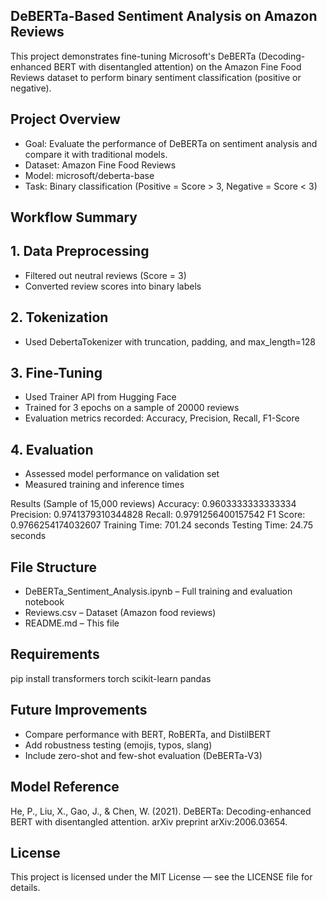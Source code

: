 ## DeBERTa-Based Sentiment Analysis on Amazon Reviews

This project demonstrates fine-tuning Microsoft's DeBERTa (Decoding-enhanced BERT with disentangled attention) on the Amazon Fine Food Reviews dataset to perform binary sentiment classification (positive or negative).

## Project Overview
- Goal: Evaluate the performance of DeBERTa on sentiment analysis and compare it with traditional models.
- Dataset: Amazon Fine Food Reviews
- Model: microsoft/deberta-base
- Task: Binary classification (Positive = Score > 3, Negative = Score < 3)

## Workflow Summary
## 1. Data Preprocessing
   - Filtered out neutral reviews (Score = 3)
   - Converted review scores into binary labels

## 2. Tokenization
   - Used DebertaTokenizer with truncation, padding, and max_length=128

## 3. Fine-Tuning
   - Used Trainer API from Hugging Face
   - Trained for 3 epochs on a sample of 20000 reviews
   - Evaluation metrics recorded: Accuracy, Precision, Recall, F1-Score

## 4. Evaluation
   - Assessed model performance on validation set
   - Measured training and inference times

Results (Sample of 15,000 reviews)
Accuracy: 0.9603333333333334
Precision: 0.9741379310344828
Recall: 0.9791256400157542
F1 Score: 0.9766254174032607
Training Time: 701.24 seconds
Testing Time: 24.75 seconds

## File Structure
- DeBERTa_Sentiment_Analysis.ipynb – Full training and evaluation notebook
- Reviews.csv – Dataset (Amazon food reviews)
- README.md – This file

## Requirements
pip install transformers torch scikit-learn pandas

## Future Improvements
- Compare performance with BERT, RoBERTa, and DistilBERT
- Add robustness testing (emojis, typos, slang)
- Include zero-shot and few-shot evaluation (DeBERTa-V3)

## Model Reference
He, P., Liu, X., Gao, J., & Chen, W. (2021). DeBERTa: Decoding-enhanced BERT with disentangled attention. arXiv preprint arXiv:2006.03654.

## License
This project is licensed under the MIT License — see the LICENSE file for details.

